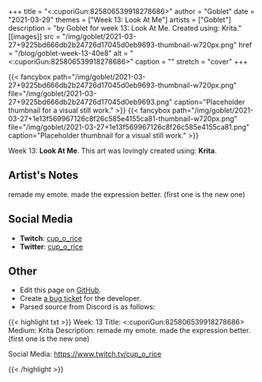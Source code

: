 +++
title =       "<:cuporiGun:825806539918278686>"
author =      "Goblet"
date =        "2021-03-29"
themes =      ["Week 13: Look At Me"]
artists =     ["Goblet"]
description = "by Goblet for week 13: Look At Me. Created using: Krita."
[[images]]
      src = "/img/goblet/2021-03-27+9225bd666db2b24726d17045d0eb9693-thumbnail-w720px.png"
      href = "/blog/goblet-week-13-40e8"
      alt = "<:cuporiGun:825806539918278686>"
      caption = ""
      stretch = "cover"
+++

{{< fancybox path="/img/goblet/2021-03-27+9225bd666db2b24726d17045d0eb9693-thumbnail-w720px.png" file="/img/goblet/2021-03-27+9225bd666db2b24726d17045d0eb9693.png" caption="Placeholder thumbnail for a visual still work." >}}
{{< fancybox path="/img/goblet/2021-03-27+1e13f569967126c8f26c585e4155ca81-thumbnail-w720px.png" file="/img/goblet/2021-03-27+1e13f569967126c8f26c585e4155ca81.png" caption="Placeholder thumbnail for a visual still work." >}}


Week 13: **Look At Me**. This art was lovingly created using: **Krita**.

## Artist's Notes

remade my emote. made the expression better. (first one is the new one)

## Social Media

- **Twitch**: <a href='https://twitch.tv/cup_o_rice' target='_blank'>cup_o_rice</a>
- **Twitter**: <a href='https://twitter.com/cup_o_rice' target='_blank'>cup_o_rice</a>

## Other

- Edit this page on [GitHub](https://github.com/teaminkling/web-refresh/edit/main/content/blog/goblet-week-13-40e8.md).
- Create [a bug ticket](https://github.com/teaminkling/web-refresh/issues/new?assignees=&labels=bug&template=problem-report.md&title=) for the developer.
- Parsed source from Discord is as follows:

{{< highlight txt >}}
Week: 13
Title: <:cuporiGun:825806539918278686>
Medium: Krita
Description: 
remade my emote. made the expression better. (first one is the new one)

Social Media: 
https://www.twitch.tv/cup_o_rice


{{< /highlight >}}